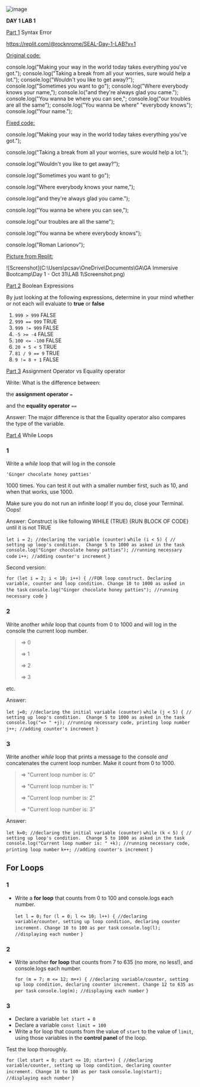 ![image](https://github.com/rocknrome/SEIR-SEAL-DAY-1-LAB/assets/126816805/0814ec23-66a6-4efc-9daa-c6e812f508d5)


**DAY 1 LAB 1**

<u>Part 1</u> Syntax Error

https://replit.com/@rocknrome/SEAL-Day-1-LAB?v=1

<u>Original code:</u>

console.log("Making your way in the world today takes everything you've got.");
console.log("Taking a break from all your worries, sure would help a lot.");
console.log("Wouldn't you like to get away?");
console.log("Sometimes you want to go");
console.log("Where everybody knows your name,");
console.lo("and they're always glad you came.");
console.log("You wanna be where you can see,";
console.log("our troubles are all the same");
console.log("You wanna be where" "everybody knows");
console.log("Your name.");



<u>Fixed code:</u> 

console.log("Making your way in the world today takes everything you've got.");

console.log("Taking a break from all your worries, sure would help a lot.");

console.log("Wouldn't you like to get away?");

console.log("Sometimes you want to go");

console.log("Where everybody knows your name,");

console.log("and they're always glad you came.");

console.log("You wanna be where you can see,");

console.log("our troubles are all the same");

console.log("You wanna be where everybody knows");

console.log("Roman Larionov");



<u>Picture from Replit:</u>

![Screenshot](C:\Users\pcsav\OneDrive\Documents\GA\GA Immersive Bootcamp\Day 1 - Oct 31\LAB 1\Screenshot.png)





<u>Part 2</u> Boolean Expressions

By just looking at the following expressions, determine in your mind whether or not each will evaluate to **true** or **false**

1. `999 > 999`  FALSE
2. `999 == 999` TRUE
3. `999 != 999` FALSE
4. `-5 >= -4` FALSE
5. `100 <= -100` FALSE
6. `20 + 5 < 5` TRUE
7. `81 / 9 == 9` TRUE
8. `9 != 8 + 1` FALSE 



<u>Part 3</u> Assignment Operator vs Equality operator

Write: What is the difference between:

the **assignment operator** `=`

and the **equality operator** `==`

Answer: The major difference is that the Equality operator also compares the type of the variable. 



<u>Part 4</u> While Loops

### 1

Write a *while* loop that will log in the console

```
'Ginger chocolate honey patties'
```

1000 times. You can test it out with a smaller number first, such as 10, and when that works, use 1000.

Make sure you do not run an infinite loop! If you do, close your Terminal. Oops!

Answer: Construct is like following WHILE (TRUE) {RUN BLOCK OF CODE} until it is not TRUE

`let i = 2; //declaring the variable (counter)`
`while (i < 5) { // setting up loop's condition.  Change 5 to 1000 as asked in the task`
`console.log("Ginger chocolate honey patties"); //running necessary code`
`i++; //adding counter's increment`
`}`



Second version: 

`for (let i = 2; i < 10; i++) { //FOR loop construct. Declaring variable, counter and loop condition. Change 10 to 1000 as asked in the task`
`console.log("Ginger chocolate honey patties"); //running necessary code`
`}`



### **2**

Write another *while* loop that counts from 0 to 1000 and will log in the console the current loop number.

> => 0
>
> => 1
>
> => 2
>
> => 3

etc.

Answer:

`let j=0; //declaring the initial variable (counter)`
`while (j < 5) { // setting up loop's condition.  Change 5 to 1000 as asked in the task`
`console.log("=> " +j); //running necessary code, printing loop number`
`j++; //adding counter's increment`
`}`



### 3

Write another *while* loop that prints a message to the console *and* concatenates the current loop number. Make it count from 0 to 1000.

> => "Current loop number is: 0"
>
> => "Current loop number is: 1"
>
> => "Current loop number is: 2"
>
> => "Current loop number is: 3"

Answer: 

`let k=0; //declaring the initial variable (counter)`
`while (k < 5) { // setting up loop's condition.  Change 5 to 1000 as asked in the task`
`console.log("Current loop number is: " +k); //running necessary code, printing loop number`
`k++; //adding counter's increment`
`}`



## For Loops

### 1

- Write a **for loop** that counts from 0 to 100 and console.logs each number.

  `let l = 0;`
  `for (l = 0; l <= 10; l++) { //declaring variable/counter, setting up loop condition, declaring counter increment. Change 10 to 100 as per task`
  `console.log(l); //displaying each number`
  `}`

### 2

- Write another **for loop** that counts from 7 to 635 (no more, no less!), and console.logs each number.

  `for (m = 7; m <= 12; m++) { //declaring variable/counter, setting up loop condition, declaring counter increment. Change 12 to 635 as per task`
  `console.log(m); //displaying each number`
  `}`

### 3

- Declare a variable `let start = 0`
- Declare a variable `const limit = 100`
- Write a for loop that counts from the value of `start` to the value of `limit`, using those variables in the **control panel** of the loop.

Test the loop thoroughly.

`for (let start = 0; start <= 10; start++) { //declaring variable/counter, setting up loop condition, declaring counter increment. Change 10 to 100 as per task`
`console.log(start); //displaying each number`
`}`

